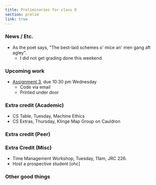 ```yaml
---
title: Preliminaries for class 8
section: prelim 
link: true
---
```

### News / Etc.

* As the poet says, "The best-laid schemes o' mice an' men gang aft agley".
    * I did not get grading done this weekend.

### Upcoming work

* [Assignment 3](../assignments/assignment03), due 10:30 pm Wednesday
    * Code via email
    * Printed under door

### Extra credit (Academic)

* CS Table, Tuesday, Machine Ethics
* CS Extras, Thursday, Klinge Map Group on Cauldron

### Extra credit (Peer)

### Extra Credit (Misc)

* Time Management Workshop, Tuesday, 11am, JRC 226.
* Host a prospective student [ohc]

### Other good things

